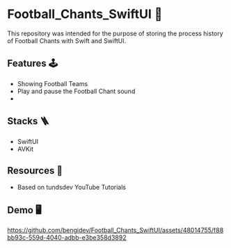 # Football_Chants_SwiftUI 📱
This repository was intended for the purpose of storing the process history of Football Chants with Swift and SwiftUI.

## Features 🕹️
- Showing Football Teams
- Play and pause the Football Chant sound
- 

## Stacks 🪜
- SwiftUI
- AVKit

## Resources 🎊
- Based on tundsdev YouTube Tutorials

## Demo 🖥️
https://github.com/bengidev/Football_Chants_SwiftUI/assets/48014755/f88bb93c-559d-4040-adbb-e3be358d3892
